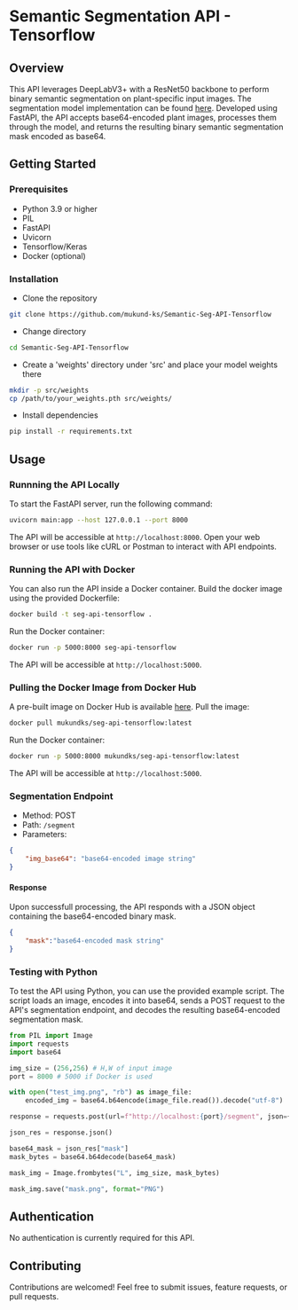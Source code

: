 # Semantic Segmentation API - Tensorflow

## Overview

This API leverages DeepLabV3+ with a ResNet50 backbone to perform binary semantic segmentation on plant-specific input images. The segmentation model implementation can be found [here](https://github.com/mukund-ks/DeepLabV3-Segmentation). Developed using FastAPI, the API accepts base64-encoded plant images, processes them through the model, and returns the resulting binary semantic segmentation mask encoded as base64.

## Getting Started

### Prerequisites

- Python 3.9 or higher
- PIL
- FastAPI
- Uvicorn
- Tensorflow/Keras
- Docker (optional)

### Installation

- Clone the repository
```bash
git clone https://github.com/mukund-ks/Semantic-Seg-API-Tensorflow
```

- Change directory
```bash
cd Semantic-Seg-API-Tensorflow
```

- Create a 'weights' directory under 'src' and place your model weights there
```bash
mkdir -p src/weights
cp /path/to/your_weights.pth src/weights/
```

- Install dependencies
```bash
pip install -r requirements.txt
```

## Usage

### Runnning the API Locally
To start the FastAPI server, run the following command:
```bash
uvicorn main:app --host 127.0.0.1 --port 8000
```
The API will be accessible at `http://localhost:8000`. Open your web browser or use tools like cURL or Postman to interact with API endpoints.

### Running the API with Docker

You can also run the API inside a Docker container. Build the docker image using the provided Dockerfile:
```bash
docker build -t seg-api-tensorflow .
```

Run the Docker container:
```bash
docker run -p 5000:8000 seg-api-tensorflow
```

The API will be accessible at `http://localhost:5000`.

### Pulling the Docker Image from Docker Hub

A pre-built image on Docker Hub is available [here](https://hub.docker.com/r/mukundks/seg-api-tensorflow). Pull the image:
```bash
docker pull mukundks/seg-api-tensorflow:latest
```

Run the Docker container:
```bash
docker run -p 5000:8000 mukundks/seg-api-tensorflow:latest
```

The API will be accessible at `http://localhost:5000`.

### Segmentation Endpoint
- Method: POST
- Path: `/segment`
- Parameters: 
```json
{
    "img_base64": "base64-encoded image string"
}
```

#### Response
Upon successfull processing, the API responds with a JSON object containing the base64-encoded binary mask.
```json
{
    "mask":"base64-encoded mask string"
}
```

### Testing with Python

To test the API using Python, you can use the provided example script. The script loads an image, encodes it into base64, sends a POST request to the API's segmentation endpoint, and decodes the resulting base64-encoded segmentation mask.

```python
from PIL import Image
import requests
import base64

img_size = (256,256) # H,W of input image
port = 8000 # 5000 if Docker is used

with open("test_img.png", "rb") as image_file:
    encoded_img = base64.b64encode(image_file.read()).decode("utf-8")

response = requests.post(url=f"http://localhost:{port}/segment", json={"img_base64": encoded_img})

json_res = response.json()

base64_mask = json_res["mask"]
mask_bytes = base64.b64decode(base64_mask)

mask_img = Image.frombytes("L", img_size, mask_bytes)

mask_img.save("mask.png", format="PNG")
```

## Authentication
No authentication is currently required for this API.

## Contributing
Contributions are welcomed! Feel free to submit issues, feature requests, or pull requests.